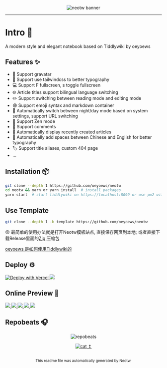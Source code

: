 <center>
<figure>

<img src="https://cdn.jsdelivr.net/gh/oeyoews/neotw@main/img/015.png" class="hidden" alt="neotw banner" title="neotw"/>

</figure>
</center>

<hr>

# Intro :tada:

<figcaption class="text-transparent bg-clip-text bg-gradient-to-r from-teal-400 via-pink-500 to-yellow-500 line-clamp-1">
A modern style and elegant notebook based on Tiddlywiki by oeyoews
</figcaption>

<a id="#neotw-readme-top"></a>

## Features :sparkles:

- :bust_in_silhouette: Support gravatar
- :art: Support use tailwindcss to better typography
- :computer: Support F fullscreen, s toggle fullscreen
- :globe_with_meridians: Article titles support bilingual language switching
- :pencil2: Support switching between reading mode and editing mode
- :smile: Support emoji syntax and markdown container
- :crescent_moon: Automatically switch between night/day mode based on system settings, support URL switching
- :lotus_position: Support Zen mode
- :speech_balloon: Support comments
- :calendar: Automatically display recently created articles
- :memo: Automatically add spaces between Chinese and English for better typography
- :label: Support title aliases, custom 404 page
- ...

## Installation :package:

```bash
git clone --depth 1 https://github.com/oeyoews/neotw
cd neotw && yarn or yarn install  # install packages
yarn start  # start tiddlywiki on https://localhost:8099 or use pm2 with yarn pm2:start
```

## Use Template

```bash
git clone --depth 1 -b template https://github.com/oeyoews/neotw
```

😜 最简单的使用办法就是打开Neotw模板站点, 直接保存网页到本地;
或者直接下载Release里面的[Zip](https://github.com/oeyoews/neotw/releases) 压缩包

[oeyoews 是如何使用Tiddlywiki的](https://neotw.oeyoewl.top/#how-to-use-tiddlywiki%40oeyoews)

## Deploy :gear:

<!-- https://vercel.com/docs/deploy-button -->
<a target="_blank" href="https://vercel.com/new/clone?repository-url=https%3A%2F%2Fgithub.com%2Foeyoews%2Fneotw">
<img src="https://vercel.com/button" alt="Deploy with Vercel" />
</a>
<!-- https://docs.netlify.com/site-deploys/create-deploys/ -->
<a target="_blank" href="https://app.netlify.com/start/deploy?repository=https://github.com/oeyoews/neotw">
<img src="https://www.netlify.com/img/deploy/button.svg">
</a>

## Online Preview :eyes:

<a href="https://neotw.oeyoewl.top" target="_blank">
<img src="https://img.shields.io/badge/Main-1374EF?style=for-the-badge&logo=">
</a>

<a href="https://oeyoews.github.io/neotw" target="_blank">
<img src="https://img.shields.io/badge/Github Page-1374EF?style=for-the-badge&logo=github">
</a>

<a href="https://neotw.netlify.app" target="_blank">
<img src="https://img.shields.io/badge/Netlify-1374EF?style=for-the-badge&logo=netlify">
</a>

<a href="https://neotw.vercel.app" target="_blank">
<img src="https://img.shields.io/badge/Vercel-1374EF?style=for-the-badge&logo=vercel">
</a>

<a href="https://neotw.tiddlyhost.com" target="_blank">
<img src="https://img.shields.io/badge/Tiddlyhost-1374EF?style=for-the-badge&logo=">
</a>

## Repobeats :headphones:

<center>

![repobeats](https://repobeats.axiom.co/api/embed/3afafedb553e9729995586198853fa9a3c473e90.svg 'Repobeats analytics image')

</center>

<center>
  <a href="##neotw-readme-top">

![cat](https://cdn.jsdelivr.net/gh/oeyoews/neotw@main/img/cat.svg 'cat') ↥︎

  </a>
  <br>
  <small>This readme file was automatically generated by Neotw.</small>
</center>
